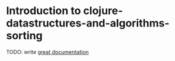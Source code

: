 # Introduction to clojure-datastructures-and-algorithms-sorting

TODO: write [great documentation](http://jacobian.org/writing/what-to-write/)
